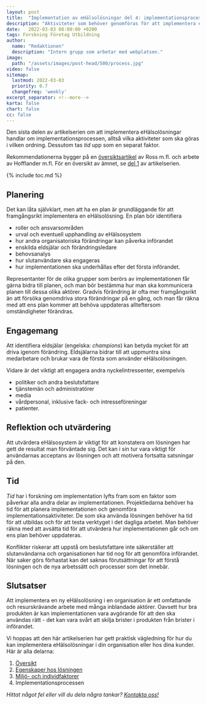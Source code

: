 ```yaml
---
layout: post
title:  "Implementation av eHälsolösningar del 4: implementationsprocessen"
description: "Aktiviteter som behöver genomföras för att implementera en eHälsolösning"
date:   2022-03-03 08:00:00 +0200
tags: Forskning Företag Utbildning 
author:
  name: "Redaktionen"
  description: "Intern grupp som arbetar med webplatsen."
image:
  path: "/assets/images/post-head/500/process.jpg"
video: false
sitemap:
  lastmod: 2022-03-03
  priority: 0.7
  changefreq: 'weekly'
excerpt_separator: <!--more-->
karta: false
chart: false
cc: false
---
```


Den sista delen av artikelserien om att implementera eHälsolösningar handlar om implementationsprocessen, alltså vilka aktiviteter som ska göras i vilken ordning. Dessutom tas _tid_ upp som en separat faktor.

Rekommendationerna bygger på en [översiktsartikel](https://implementationscience.biomedcentral.com/articles/10.1186/s13012-016-0510-7) av Ross m.fl. och arbete av Hofflander m.fl. För en översikt av ämnet, se [del 1](/2022/01/20/implementation-del-1.html) av artikelserien.

<!--more-->

{% include toc.md %}

## Planering
Det kan låta självklart, men att ha en plan är grundläggande för att framgångsrikt implementera en eHälsolösning. En plan bör identifiera

* roller och ansvarsområden
* urval och eventuell upphandling av eHälsosystem
* hur andra organisatoriska förändringar kan påverka införandet
* enskilda eldsjälar och förändringsledare
* behovsanalys
* hur slutanvändare ska engageras
* hur implementationen ska underhållas efter det första införandet.

Representanter för de olika grupper som berörs av implementationen får gärna bidra till planen, och man bör bestämma hur man ska kommunicera planen till dessa olika aktörer. Gradvis förändring är ofta mer framgångsrikt än att försöka genomdriva stora förändringar på en gång, och man får räkna med att ens plan kommer att behöva uppdateras allteftersom omständigheter förändras.

## Engagemang
Att identifiera eldsjälar (engelska: _champions_) kan betyda mycket för att driva igenom förändring. Eldsjälarna bidrar till att uppmuntra sina medarbetare och brukar vara de första som använder eHälsolösningen.

Vidare är det viktigt att engagera andra nyckelintressenter, exempelvis

* politiker och andra beslutsfattare
* tjänstemän och administratörer
* media
* vårdpersonal, inklusive fack- och intresseföreningar
* patienter.

## Reflektion och utvärdering
Att utvärdera eHälsosystem är viktigt för att konstatera om lösningen har gett de resultat man förväntade sig. Det kan i sin tur vara viktigt för användarnas acceptans av lösningen och att motivera fortsatta satsningar på den.

## Tid
_Tid_ har i forskning om implementation lyfts fram som en faktor som påverkar alla andra delar av implementationen. Projektledarna behöver ha tid för att planera implementationen och genomföra implementationsaktiviteter. De som ska använda lösningen behöver ha tid för att utbildas och för att testa verktyget i det dagliga arbetet. Man behöver räkna med att avsätta tid för att utvärdera hur implementationen går och om ens plan behöver uppdateras. 

Konflikter riskerar att uppstå om beslutsfattare inte säkerställer att slutanvändarna och organisationen har tid nog för att genomföra införandet. När saker görs förhastat kan det saknas förutsättningar för att förstå lösningen och de nya arbetssätt och processer som det innebär.

## Slutsatser
Att implementera en ny eHälsolösning i en organisation är ett omfattande och resurskrävande arbete med många inblandade aktörer. Oavsett hur bra produkten är kan implementationen vara avgörande för att den ska användas rätt - det kan vara svårt att skilja brister i produkten från brister i införandet.

Vi hoppas att den här artikelserien har gett praktisk vägledning för hur du kan implementera eHälsolösningar i din organisation eller hos dina kunder. Här är alla delarna:

1. [Översikt](/2022/01/20/implementation-del-1.html)
2. [Egenskaper hos lösningen](/2022/02/02/implementation-del-2.html)
3. [Miljö- och individfaktorer](/2022/02/17/implementation-del-3.html)
4. Implementationsprocessen


_Hittat något fel eller vill du dela några tankar? [Kontakta oss!](/index.html#form-message)_